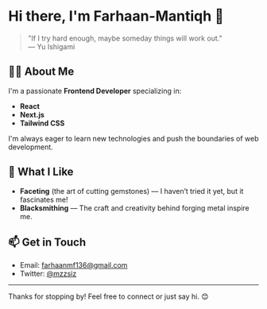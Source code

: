 # Hi there, I'm Farhaan-Mantiqh 👋

> "If I try hard enough, maybe someday things will work out."  
> — Yu Ishigami

## 👨‍💻 About Me

I'm a passionate **Frontend Developer** specializing in:
- **React**
- **Next.js**
- **Tailwind CSS**

I'm always eager to learn new technologies and push the boundaries of web development.

## 🌱 What I Like

- **Faceting** (the art of cutting gemstones) — I haven’t tried it yet, but it fascinates me!
- **Blacksmithing** — The craft and creativity behind forging metal inspire me.

## 📫 Get in Touch

- Email: farhaanmf136@gmail.com
- Twitter: [@mzzsiz](https://twitter.com/mzzsiz)

<!--
## 🚀 Featured Projects

*(I’m working on some cool stuff to share soon! Stay tuned.)*
-->

---

Thanks for stopping by! Feel free to connect or just say hi. 😊
